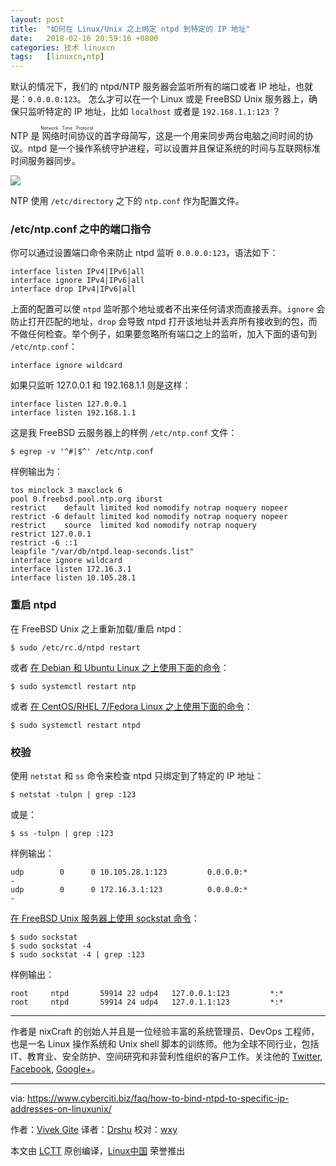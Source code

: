 ```yaml
---
layout: post
title:	"如何在 Linux/Unix 之上绑定 ntpd 到特定的 IP 地址"
date:	2018-02-16 20:59:16 +0800 
categories:	技术 linuxcn 
tags:	[linuxcn,ntp]
---
```



默认的情况下，我们的 ntpd/NTP 服务器会监听所有的端口或者 IP 地址，也就是：`0.0.0.0:123`。 怎么才可以在一个 Linux 或是 FreeBSD Unix 服务器上，确保只监听特定的 IP 地址，比如 `localhost` 或者是 `192.168.1.1:123` ？


NTP 是<ruby> 网络时间协议 <rt>  Network Time Protocol </rt></ruby>的首字母简写，这是一个用来同步两台电脑之间时间的协议。ntpd 是一个操作系统守护进程，可以设置并且保证系统的时间与互联网标准时间服务器同步。


![](/Asserts/Images//attachment/album/201802/16/205909z7iy3yhnfineelif.jpg)


NTP 使用 `/etc/directory` 之下的 `ntp.conf` 作为配置文件。


### /etc/ntp.conf 之中的端口指令


你可以通过设置端口命令来防止 ntpd 监听 `0.0.0.0:123`，语法如下：



```
interface listen IPv4|IPv6|all
interface ignore IPv4|IPv6|all
interface drop IPv4|IPv6|all

```

上面的配置可以使 `ntpd` 监听那个地址或者不出来任何请求而直接丢弃。`ignore` 会防止打开匹配的地址，`drop` 会导致 ntpd 打开该地址并丢弃所有接收到的包，而不做任何检查。举个例子，如果要忽略所有端口之上的监听，加入下面的语句到 `/etc/ntp.conf`：



```
interface ignore wildcard

```

如果只监听 127.0.0.1 和 192.168.1.1 则是这样：



```
interface listen 127.0.0.1
interface listen 192.168.1.1

```

这是我 FreeBSD 云服务器上的样例 `/etc/ntp.conf` 文件：



```
$ egrep -v '^#|$^' /etc/ntp.conf

```

样例输出为：



```
tos minclock 3 maxclock 6
pool 0.freebsd.pool.ntp.org iburst
restrict    default limited kod nomodify notrap noquery nopeer
restrict -6 default limited kod nomodify notrap noquery nopeer
restrict    source  limited kod nomodify notrap noquery
restrict 127.0.0.1
restrict -6 ::1
leapfile "/var/db/ntpd.leap-seconds.list"
interface ignore wildcard
interface listen 172.16.3.1
interface listen 10.105.28.1

```

### 重启 ntpd


在 FreeBSD Unix 之上重新加载/重启 ntpd：



```
$ sudo /etc/rc.d/ntpd restart

```

或者 [在 Debian 和 Ubuntu Linux 之上使用下面的命令](https://www.cyberciti.biz/faq/restarting-ntp-service-on-linux/)：



```
$ sudo systemctl restart ntp

```

或者 [在 CentOS/RHEL 7/Fedora Linux 之上使用下面的命令](https://www.cyberciti.biz/faq/restarting-ntp-service-on-linux/)：



```
$ sudo systemctl restart ntpd

```

### 校验


使用 `netstat` 和 `ss` 命令来检查 ntpd 只绑定到了特定的 IP 地址：



```
$ netstat -tulpn | grep :123

```

或是：



```
$ ss -tulpn | grep :123

```

样例输出：



```
udp        0      0 10.105.28.1:123         0.0.0.0:*                           -               
udp        0      0 172.16.3.1:123          0.0.0.0:*                           -

```

[在 FreeBSD Unix 服务器上使用 sockstat 命令](https://www.cyberciti.biz/faq/freebsd-unix-find-the-process-pid-listening-on-a-certain-port-commands/)：



```
$ sudo sockstat
$ sudo sockstat -4
$ sudo sockstat -4 | grep :123

```

样例输出：



```
root     ntpd       59914 22 udp4   127.0.0.1:123         *:*
root     ntpd       59914 24 udp4   127.0.1.1:123         *:*

```



---


作者是 nixCraft 的创始人并且是一位经验丰富的系统管理员、DevOps 工程师，也是一名 Linux 操作系统和 Unix shell 脚本的训练师。他为全球不同行业，包括 IT、教育业、安全防护、空间研究和非营利性组织的客户工作。关注他的 [Twitter](https://twitter.com/nixcraft), [Facebook](https://facebook.com/nixcraft), [Google+](https://plus.google.com/+CybercitiBiz)。




---


via: <https://www.cyberciti.biz/faq/how-to-bind-ntpd-to-specific-ip-addresses-on-linuxunix/>


作者：[Vivek Gite](https://www.cyberciti.biz) 译者：[Drshu](https://github.com/Drshu) 校对：[wxy](https://github.com/wxy)


本文由 [LCTT](https://github.com/LCTT/TranslateProject) 原创编译，[Linux中国](https://linux.cn/) 荣誉推出
